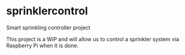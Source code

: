 # sprinklercontrol
Smart sprinkling controller project

This project is a WIP and will allow us to control a sprinkler system via Raspberry Pi when it is done.
